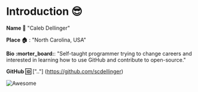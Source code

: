 # Introduction :sunglasses:

**Name :name_badge:** "Caleb Dellinger"

**Place :house:** : "North Carolina, USA"

**Bio :morter_board:**: "Self-taught programmer trying to change careers and interested in learning how to use GitHub and contribute to open-source."

**GitHub :id:** [".."] (https://github.com/scdellinger)

![Awesome](https://awesome.re/badge.svg)